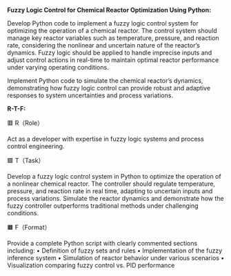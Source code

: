 **Fuzzy Logic Control for Chemical Reactor Optimization Using Python:**

Develop Python code to implement a fuzzy logic control system for optimizing the operation of a chemical reactor. The control system should manage key reactor variables such as temperature, pressure, and reaction rate, considering the nonlinear and uncertain nature of the reactor’s dynamics. Fuzzy logic should be applied to handle imprecise inputs and adjust control actions in real-time to maintain optimal reactor performance under varying operating conditions.

Implement Python code to simulate the chemical reactor’s dynamics, demonstrating how fuzzy logic control can provide robust and adaptive responses to system uncertainties and process variations.

**R-T-F:**

🟥 R（Role）

Act as a developer with expertise in fuzzy logic systems and process control engineering.

🟩 T（Task）

Develop a fuzzy logic control system in Python to optimize the operation of a nonlinear chemical reactor. The controller should regulate temperature, pressure, and reaction rate in real time, adapting to uncertain inputs and process variations. Simulate the reactor dynamics and demonstrate how the fuzzy controller outperforms traditional methods under challenging conditions.

🟧 F（Format）

Provide a complete Python script with clearly commented sections including:
	•	Definition of fuzzy sets and rules
	•	Implementation of the fuzzy inference system
	•	Simulation of reactor behavior under various scenarios
	•	Visualization comparing fuzzy control vs. PID performance
